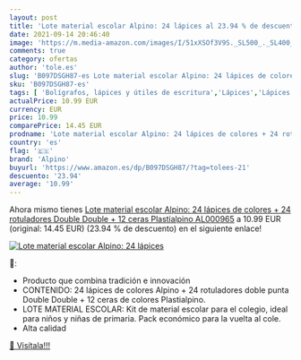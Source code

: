 ```yaml
---
layout: post
title: 'Lote material escolar Alpino: 24 lápices al 23.94 % de descuento'
date: 2021-09-14 20:46:40
image: 'https://m.media-amazon.com/images/I/51xXSOf3V9S._SL500_._SL400_.jpg'
comments: true
category: ofertas
author: 'tole.es'
slug: 'B097DSGH87-es Lote material escolar Alpino: 24 lápices de colores + 24...'
sku: 'B097DSGH87-es'
tags: [ 'Bolígrafos, lápices y útiles de escritura','Lápices','Lápices de madera','Oficina y papelería','alpino','escolar','lápices','material','rotuladores', ]
actualPrice: 10.99 EUR
currency: EUR
price: 10.99
comparePrice: 14.45 EUR
prodname: 'Lote material escolar Alpino: 24 lápices de colores + 24 rotuladores Double Double + 12 ceras Plastialpino  AL000965'
country: 'es'
flag: '🇪🇸'
brand: 'Alpino'
buyurl: 'https://www.amazon.es/dp/B097DSGH87/?tag=tolees-21'
descuento: '23.94'
average: '10.99'
---
```


Ahora mismo tienes [Lote material escolar Alpino: 24 lápices de colores + 24 rotuladores Double Double + 12 ceras Plastialpino  AL000965](https://www.amazon.es/dp/B097DSGH87/?tag=tolees-21) a 10.99 EUR (original: 14.45 EUR) (23.94 %  de descuento) en el siguiente enlace!

[![Lote material escolar Alpino: 24 lápices](https://m.media-amazon.com/images/I/51xXSOf3V9S._SL500_._SL400_.jpg)](https://www.amazon.es/dp/B097DSGH87/?tag=tolees-21)

🔎:

- Producto que combina tradición e innovación
- CONTENIDO: 24 lápices de colores Alpino + 24 rotuladores doble punta Double Double + 12 ceras de colores Plastialpino.
- LOTE MATERIAL ESCOLAR: Kit de material escolar para el colegio, ideal para niños y niñas de primaria. Pack económico para la vuelta al cole.
- Alta calidad

[🛒 Visítala!!!](https://www.amazon.es/dp/B097DSGH87/?tag=tolees-21)
